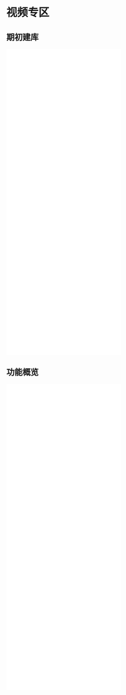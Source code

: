 # 视频专区

## 期初建库
<iframe src='//player.bilibili.com/player.html?bvid=BV1Pp4y1b7zg&page=1' 
height='800px'
scrolling='no' border='0' frameborder='no' framespacing='0' allowfullscreen='true'> </iframe>

## 功能概览
<iframe src='//player.bilibili.com/player.html?bvid=BV1eU4y1b7eU&page=1' 
height='800px'
scrolling='no' border='0' frameborder='no' framespacing='0' allowfullscreen='true'> </iframe>
